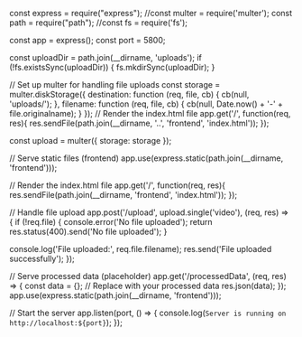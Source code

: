 const express = require("express");
//const multer = require('multer');
const path = require("path");
//const fs = require('fs');

const app = express();
const port = 5800;

const uploadDir = path.join(__dirname, 'uploads');
if (!fs.existsSync(uploadDir)) {
    fs.mkdirSync(uploadDir);
}

// Set up multer for handling file uploads
const storage = multer.diskStorage({
  destination: function (req, file, cb) {
      cb(null, 'uploads/');
  },
  filename: function (req, file, cb) {
      cb(null, Date.now() + '-' + file.originalname);
  }
});
// Render the index.html file
app.get('/', function(req, res){
  res.sendFile(path.join(__dirname, '..', 'frontend', 'index.html'));
});

const upload = multer({ storage: storage });

// Serve static files (frontend)
app.use(express.static(path.join(__dirname, 'frontend')));

// Render the index.html file
app.get('/', function(req, res){
    res.sendFile(path.join(__dirname, 'frontend', 'index.html'));
});

// Handle file upload
app.post('/upload', upload.single('video'), (req, res) => {
  if (!req.file) {
    console.error('No file uploaded');
    return res.status(400).send('No file uploaded');
  }

  console.log('File uploaded:', req.file.filename);
  res.send('File uploaded successfully');
});


// Serve processed data (placeholder)
app.get('/processedData', (req, res) => {
  const data = {}; // Replace with your processed data
  res.json(data);
});
app.use(express.static(path.join(__dirname, 'frontend')));

// Start the server
app.listen(port, () => {
  console.log(`Server is running on http://localhost:${port}`);
});
